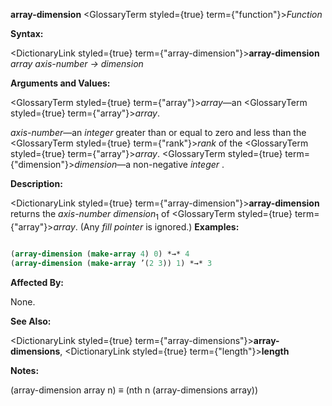 **array-dimension** <GlossaryTerm styled={true} term={"function"}><i>Function</i></GlossaryTerm> 



**Syntax:** 



<DictionaryLink styled={true} term={"array-dimension"}><b>array-dimension</b></DictionaryLink> *array axis-number → dimension* 



**Arguments and Values:** 



<GlossaryTerm styled={true} term={"array"}><i>array</i></GlossaryTerm>—an <GlossaryTerm styled={true} term={"array"}><i>array</i></GlossaryTerm>. 



*axis-number*—an *integer* greater than or equal to zero and less than the <GlossaryTerm styled={true} term={"rank"}><i>rank</i></GlossaryTerm> of the <GlossaryTerm styled={true} term={"array"}><i>array</i></GlossaryTerm>. <GlossaryTerm styled={true} term={"dimension"}><i>dimension</i></GlossaryTerm>—a non-negative *integer* . 



**Description:** 



<DictionaryLink styled={true} term={"array-dimension"}><b>array-dimension</b></DictionaryLink> returns the *axis-number dimension*<sub>1</sub> of <GlossaryTerm styled={true} term={"array"}><i>array</i></GlossaryTerm>. (Any *fill pointer* is ignored.) **Examples:**
```lisp

(array-dimension (make-array 4) 0) *→* 4 
(array-dimension (make-array ’(2 3)) 1) *→* 3 

```
**Affected By:** 



None. 



**See Also:** 



<DictionaryLink styled={true} term={"array-dimensions"}><b>array-dimensions</b></DictionaryLink>, <DictionaryLink styled={true} term={"length"}><b>length</b></DictionaryLink> 



**Notes:** 



(array-dimension array n) *≡* (nth n (array-dimensions array)) 







 



 



